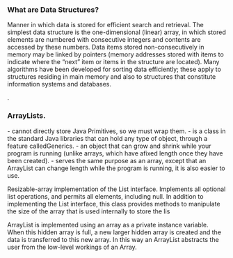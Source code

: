 <h3>What are Data Structures?</h3>
<p>Manner in which data is stored for efficient search and retrieval. The simplest data structure is the one-dimensional (linear) array, in which stored elements are numbered with consecutive integers and contents are accessed by these numbers. Data items stored non-consecutively in memory may be linked by pointers (memory addresses stored with items to indicate where the “next” item or items in the structure are located). Many algorithms have been developed for sorting data efficiently; these apply to structures residing in main memory and also to structures that
constitute information systems and databases.</p>.   
<h3>ArrayLists.</h3>     
- cannot directly store Java Primitives, so we must wrap them.      
- is a class in the standard Java libraries that can hold any type of object, through a feature calledGenerics.   
- an object that can grow and shrink while your program is running (unlike arrays, which have afixed length once they have been created).    
- serves the same purpose as an array, except that an ArrayList can change length while the program is running, it is also easier to use.   

<p>Resizable-array implementation of the List interface. Implements all optional list operations, and permits all elements, including null. In addition to implementing the List interface, this class provides methods to manipulate the size of the array that is used internally to store the
lis</p>

<p>ArrayList is implemented using an array as a private instance variable. When this hidden array is full, a new larger hidden array is created and the data is transferred to this new array. In this way an ArrayList abstracts the user from the low-level workings of an Array.</p>
